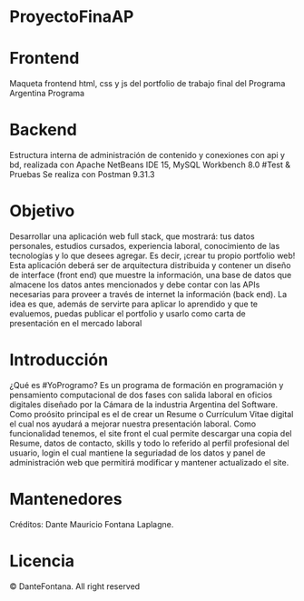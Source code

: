 # ProyectoFinaAP
# Frontend
Maqueta frontend html, css y js del portfolio de trabajo final del Programa Argentina Programa
# Backend
Estructura interna de administración de contenido y conexiones con api y bd, realizada con Apache NetBeans IDE 15, MySQL Workbench 8.0
#Test & Pruebas
Se realiza con Postman 9.31.3

# Objetivo
Desarrollar una aplicación web full stack, que mostrará: tus datos personales, estudios cursados, experiencia laboral, conocimiento de las
tecnologías y lo que desees agregar. Es decir, ¡crear tu propio portfolio web! Esta aplicación deberá ser de arquitectura distribuida y contener un
diseño de interface (front end) que muestre la información, una base de datos que almacene los datos antes mencionados y debe contar con las
APIs necesarias para proveer a través de internet la información (back end). La idea es que, además de servirte para aplicar lo aprendido y que te
evaluemos, puedas publicar el portfolio y usarlo como carta de presentación en el mercado laboral

# Introducción
¿Qué es #YoProgramo? Es un programa de formación en programación y pensamiento computacional de dos fases con salida laboral en oficios digitales diseñado por la Cámara de la industria Argentina del Software.
Como proósito principal es el de crear un Resume o Currículum Vitae digital el cual nos ayudará a mejorar nuestra presentación laboral.
Como funcionalidad tenemos, el site front el cual permite descargar una copia del Resume, datos de contacto, skills y todo lo referido al perfil profesional del usuario, login el cual mantiene la seguriadad de los datos y panel de administración web que permitirá modificar y mantener actualizado el site.

# Mantenedores
Créditos: Dante Mauricio Fontana Laplagne.

# Licencia
© DanteFontana. All right reserved
